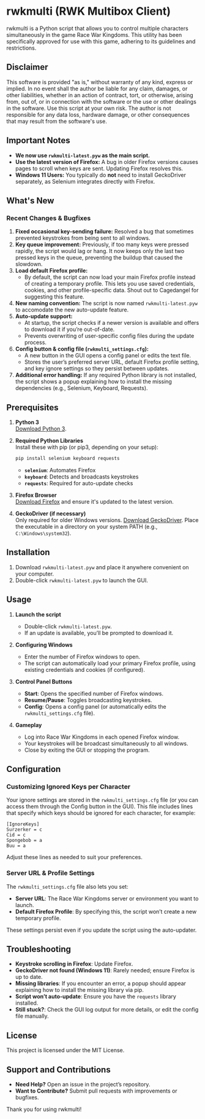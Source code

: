 # rwkmulti (RWK Multibox Client)

rwkmulti is a Python script that allows you to control multiple characters simultaneously in the game Race War Kingdoms. This utility has been specifically approved for use with this game, adhering to its guidelines and restrictions.

## Disclaimer

This software is provided "as is," without warranty of any kind, express or implied. In no event shall the author be liable for any claim, damages, or other liabilities, whether in an action of contract, tort, or otherwise, arising from, out of, or in connection with the software or the use or other dealings in the software. Use this script at your own risk. The author is not responsible for any data loss, hardware damage, or other consequences that may result from the software's use.

## Important Notes

- **We now use `rwkmulti-latest.pyw` as the main script.**
- **Use the latest version of Firefox:** A bug in older Firefox versions causes pages to scroll when keys are sent. Updating Firefox resolves this.
- **Windows 11 Users:** You typically do **not** need to install GeckoDriver separately, as Selenium integrates directly with Firefox.

## What's New

### Recent Changes & Bugfixes
1. **Fixed occasional key-sending failure:** Resolved a bug that sometimes prevented keystrokes from being sent to all windows.
2. **Key queue improvement:** Previously, if too many keys were pressed rapidly, the script would lag or hang. It now keeps only the last two pressed keys in the queue, preventing the buildup that caused the slowdown.
3. **Load default Firefox profile:**  
   - By default, the script can now load your main Firefox profile instead of creating a temporary profile. This lets you use saved credentials, cookies, and other profile-specific data. Shout out to Cagedangel for suggesting this feature.
4. **New naming convention:** The script is now named `rwkmulti-latest.pyw` to accomodate the new auto-update feature.
5. **Auto-update support:**  
   - At startup, the script checks if a newer version is available and offers to download it if you’re out-of-date.
   - Prevents overwriting of user-specific config files during the update process.
6. **Config button & config file (`rwkmulti_settings.cfg`):**  
   - A new button in the GUI opens a config panel or edits the text file.
   - Stores the user’s preferred server URL, default Firefox profile setting, and key ignore settings so they persist between updates.
7. **Additional error handling:** If any required Python library is not installed, the script shows a popup explaining how to install the missing dependencies (e.g., Selenium, Keyboard, Requests).

## Prerequisites

1. **Python 3**  
   [Download Python 3](https://www.python.org/downloads/).

2. **Required Python Libraries**  
   Install these with pip (or pip3, depending on your setup):
   ```sh
   pip install selenium keyboard requests
   ```
   - **`selenium`**: Automates Firefox
   - **`keyboard`**: Detects and broadcasts keystrokes
   - **`requests`**: Required for auto-update checks

3. **Firefox Browser**  
   [Download Firefox](https://www.mozilla.org/firefox/new/) and ensure it's updated to the latest version.

4. **GeckoDriver (if necessary)**  
   Only required for older Windows versions. [Download GeckoDriver](https://github.com/mozilla/geckodriver/releases). Place the executable in a directory on your system PATH (e.g., `C:\Windows\system32`).

## Installation

1. Download `rwkmulti-latest.pyw` and place it anywhere convenient on your computer.
2. Double-click `rwkmulti-latest.pyw` to launch the GUI.

## Usage

1. **Launch the script**  
   - Double-click `rwkmulti-latest.pyw`.  
   - If an update is available, you’ll be prompted to download it.

2. **Configuring Windows**  
   - Enter the number of Firefox windows to open.
   - The script can automatically load your primary Firefox profile, using existing credentials and cookies (if configured).

3. **Control Panel Buttons**  
   - **Start**: Opens the specified number of Firefox windows.
   - **Resume/Pause**: Toggles broadcasting keystrokes.
   - **Config**: Opens a config panel (or automatically edits the `rwkmulti_settings.cfg` file).

4. **Gameplay**  
   - Log into Race War Kingdoms in each opened Firefox window.
   - Your keystrokes will be broadcast simultaneously to all windows.  
   - Close by exiting the GUI or stopping the program.

## Configuration

### Customizing Ignored Keys per Character

Your ignore settings are stored in the `rwkmulti_settings.cfg` file (or you can access them through the Config button in the GUI). This file includes lines that specify which keys should be ignored for each character, for example:

```
[IgnoreKeys]
Surzerker = c
Cid = c
Spongebob = a
Buu = a
```

Adjust these lines as needed to suit your preferences.

### Server URL & Profile Settings

The `rwkmulti_settings.cfg` file also lets you set:
- **Server URL**: The Race War Kingdoms server or environment you want to launch.
- **Default Firefox Profile**: By specifying this, the script won’t create a new temporary profile.

These settings persist even if you update the script using the auto-updater.

## Troubleshooting

- **Keystroke scrolling in Firefox**: Update Firefox.
- **GeckoDriver not found (Windows 11)**: Rarely needed; ensure Firefox is up to date.
- **Missing libraries**: If you encounter an error, a popup should appear explaining how to install the missing library via pip.
- **Script won’t auto-update**: Ensure you have the `requests` library installed.  
- **Still stuck?**: Check the GUI log output for more details, or edit the config file manually.

## License

This project is licensed under the MIT License.

## Support and Contributions

- **Need Help?** Open an issue in the project’s repository.
- **Want to Contribute?** Submit pull requests with improvements or bugfixes.

Thank you for using rwkmulti!
